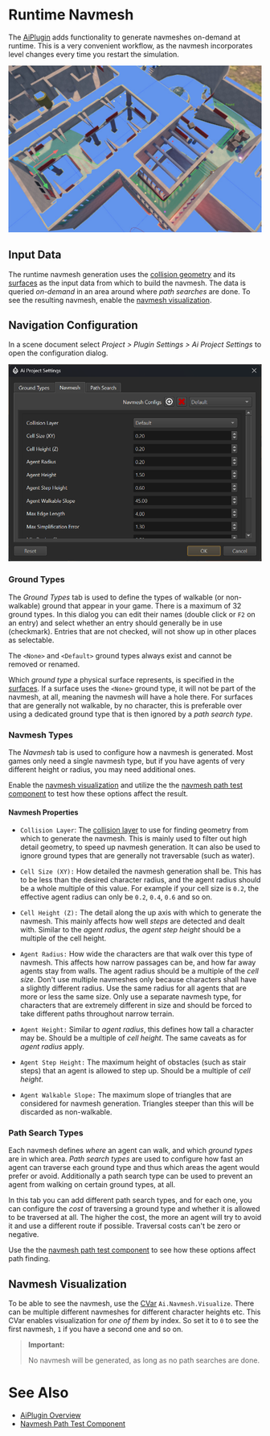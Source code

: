 # Runtime Navmesh

The [AiPlugin](AI-Plugin.md) adds functionality to generate navmeshes on-demand at runtime. This is a very convenient workflow, as the navmesh incorporates level changes every time you restart the simulation.

![Navmesh](media/ai-navmesh.jpg)

## Input Data

The runtime navmesh generation uses the [collision geometry](jolt-collision-meshes.md) and its [surfaces](surfaces.md) as the input data from which to build the navmesh. The data is queried *on-demand* in an area around where *path searches* are done. To see the resulting navmesh, enable the [navmesh visualization](#navmesh-visualization).

## Navigation Configuration

In a scene document select *Project > Plugin Settings > Ai Project Settings* to open the configuration dialog.

![Navmesh config](media/navmesh-config.png)

### Ground Types

The *Ground Types* tab is used to define the types of walkable (or non-walkable) ground that appear in your game. There is a maximum of 32 ground types. In this dialog you can edit their names (double click or `F2` on an entry) and select whether an entry should generally be in use (checkmark).
Entries that are not checked, will not show up in other places as selectable.

The `<None>` and `<Default>` ground types always exist and cannot be removed or renamed.

Which *ground type* a physical surface represents, is specified in the [surfaces](surfaces.md#ai-properties). If a surface uses the `<None>` ground type, it will not be part of the navmesh, at all, meaning the navmesh will have a hole there. For surfaces that are generally not walkable, by no character, this is preferable over using a dedicated ground type that is then ignored by a *path search type*.

### Navmesh Types

The *Navmesh* tab is used to configure how a navmesh is generated. Most games only need a single navmesh type, but if you have agents of very different height or radius, you may need additional ones.

Enable the [navmesh visualization](#navmesh-visualization) and utilize the the [navmesh path test component](navmesh-path-test-component.md) to test how these options affect the result.

#### Navmesh Properties

* `Collision Layer`: The [collision layer](jolt-collision-layers.md) to use for finding geometry from which to generate the navmesh. This is mainly used to filter out high detail geometry, to speed up navmesh generation. It can also be used to ignore ground types that are generally not traversable (such as water).

* `Cell Size (XY):` How detailed the navmesh generation shall be. This has to be less than the desired character radius, and the agent radius should be a whole multiple of this value. For example if your cell size is `0.2`, the effective agent radius can only be `0.2`, `0.4`, `0.6` and so on.

* `Cell Height (Z):` The detail along the up axis with which to generate the navmesh. This mainly affects how well *steps* are detected and dealt with. Similar to the *agent radius*, the *agent step height* should be a multiple of the cell height.

* `Agent Radius:` How wide the characters are that walk over this type of navmesh. This affects how narrow passages can be, and how far away agents stay from walls. The agent radius should be a multiple of the *cell size*. Don't use multiple navmeshes only because characters shall have a slightly different radius. Use the same radius for all agents that are more or less the same size. Only use a separate navmesh type, for characters that are extremely different in size and should be forced to take different paths throughout narrow terrain.

* `Agent Height:` Similar to *agent radius*, this defines how tall a character may be. Should be a multiple of *cell height*. The same caveats as for *agent radius* apply.

* `Agent Step Height:` The maximum height of obstacles (such as stair steps) that an agent is allowed to step up. Should be a multiple of *cell height*.

* `Agent Walkable Slope:` The maximum slope of triangles that are considered for navmesh generation. Triangles steeper than this will be discarded as non-walkable.

### Path Search Types

Each navmesh defines *where* an agent can walk, and which *ground types* are in which area. *Path search types* are used to configure how fast an agent can traverse each ground type and thus which areas the agent would prefer or avoid. Additionally a path search type can be used to prevent an agent from walking on certain ground types, at all.

In this tab you can add different path search types, and for each one, you can configure the *cost* of traversing a ground type and whether it is allowed to be traversed at all.
The higher the cost, the more an agent will try to avoid it and use a different route if possible. Traversal costs can't be zero or negative.

Use the the [navmesh path test component](navmesh-path-test-component.md) to see how these options affect path finding.

## Navmesh Visualization

To be able to see the navmesh, use the [CVar](cvars.md) `Ai.Navmesh.Visualize`. There can be multiple different navmeshes for different character heights etc. This CVar enables visualization for *one of them* by index. So set it to `0` to see the first navmesh, `1` if you have a second one and so on.

> **Important:**
>
> No navmesh will be generated, as long as no path searches are done.

# See Also

* [AiPlugin Overview](AI-Plugin.md)
* [Navmesh Path Test Component](navmesh-path-test-component.md)